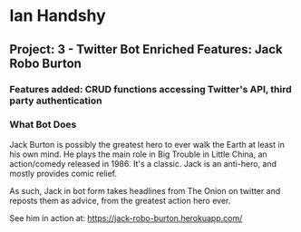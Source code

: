 # Ian Handshy
## Project: 3 - Twitter Bot Enriched Features: Jack Robo Burton

### Features added: CRUD functions accessing Twitter's API, third party authentication


### What Bot Does
Jack Burton is possibly the greatest hero to ever walk the Earth at least in his own mind. He plays the main role in Big Trouble in Little China, an action/comedy released in 1986. It's a classic. Jack is an anti-hero, and mostly provides comic relief.

As such, Jack in bot form takes headlines from The Onion on twitter and reposts them as advice, from the greatest action hero ever.

See him in action at: https://jack-robo-burton.herokuapp.com/